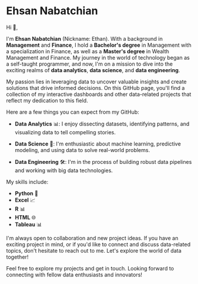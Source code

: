 # Ehsan Nabatchian

Hi 👋,

I'm **Ehsan Nabatchian** (Nickname: Ethan). With a background in **Management** and **Finance**, I hold a **Bachelor's degree** in Management with a specialization in Finance, as well as a **Master's degree** in Wealth Management and Finance. My journey in the world of technology began as a self-taught programmer, and now, I'm on a mission to dive into the exciting realms of **data analytics**, **data science**, and **data engineering**.

My passion lies in leveraging data to uncover valuable insights and create solutions that drive informed decisions. On this GitHub page, you'll find a collection of my interactive dashboards and other data-related projects that reflect my dedication to this field.

Here are a few things you can expect from my GitHub:

- **Data Analytics** 📊: I enjoy dissecting datasets, identifying patterns, and visualizing data to tell compelling stories.

- **Data Science** 🤖: I'm enthusiastic about machine learning, predictive modeling, and using data to solve real-world problems.

- **Data Engineering** 🛠️: I'm in the process of building robust data pipelines and working with big data technologies.

My skills include:

- **Python** 🐍
- **Excel** 📈
- **R** 📊
- **HTML** 🌐
- **Tableau** 📊

I'm always open to collaboration and new project ideas. If you have an exciting project in mind, or if you'd like to connect and discuss data-related topics, don't hesitate to reach out to me. Let's explore the world of data together!

Feel free to explore my projects and get in touch. Looking forward to connecting with fellow data enthusiasts and innovators!



